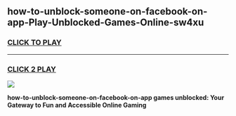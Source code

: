 
## how-to-unblock-someone-on-facebook-on-app-Play-Unblocked-Games-Online-sw4xu
<h3>
<a href="https://premium76.site?title=how-to-unblock-someone-on-facebook-on-app&ref=25A">CLICK TO PLAY</a></h3>
<hr>

<h3>
<a href="https://premium76.site?title=how-to-unblock-someone-on-facebook-on-app&ref=25A">CLICK 2 PLAY</a>
  
</h3>

<a href="https://premium76.site?title=how-to-unblock-someone-on-facebook-on-app&ref=25A"><img src="https://clearcache.store/games.png"></a>


**how-to-unblock-someone-on-facebook-on-app games unblocked: Your Gateway to Fun and Accessible Online Gaming**
